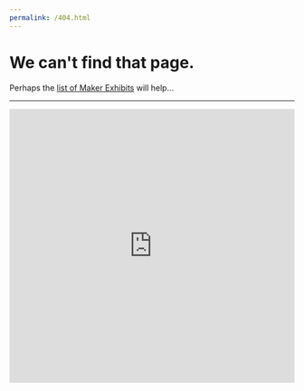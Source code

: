 ```yaml
---
permalink: /404.html
---
```

# We can't find that page.

Perhaps the [list of Maker Exhibits](/makers/) will help...

---

<div style="width:100%;height:0;padding-bottom:96%;position:relative;"><iframe src="https://giphy.com/embed/WAInq2ktLbAuQ" width="100%" height="100%" style="position:absolute" frameBorder="0" class="giphy-embed" allowFullScreen></iframe></div><p>
